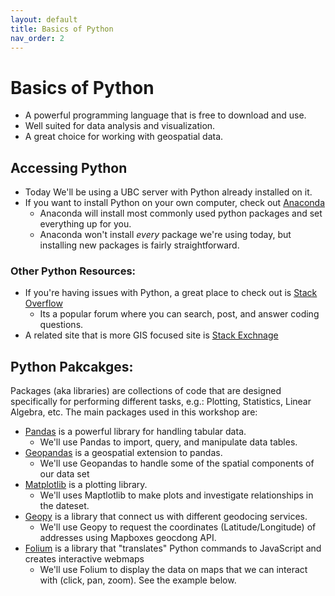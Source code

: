```yaml
---
layout: default
title: Basics of Python
nav_order: 2
---
```


# Basics of Python

* A powerful programming language that is free to download and use.
* Well suited for data analysis and visualization.
* A great choice for working with geospatial data.

## Accessing Python

* Today We'll be using a UBC server with Python already installed on it.
* If you want to install Python on your own computer, check out [Anaconda](https://www.anaconda.com/products/individual)
 	* Anaconda will install most commonly used python packages and set everything up for you.
 	* Anaconda won't install *every* package we're using today, but installing new packages is fairly straightforward.

### Other Python Resources:
* If you're having issues with Python, a great place to check out is [Stack Overflow](https://stackoverflow.com/)
	* Its a popular forum where you can search, post, and answer coding questions.
* A related site that is more GIS focused site is [Stack Exchnage](https://gis.stackexchange.com/)

## Python Pakcakges:

Packages (aka libraries) are collections of code that are designed specifically for performing different tasks, e.g.: Plotting, Statistics, Linear Algebra, etc.  The main packages used in this workshop are:
* [Pandas](https://pandas.pydata.org/docs/) is a powerful library for handling tabular data.
	* We'll use Pandas to import, query, and manipulate data tables.
* [Geopandas](https://geopandas.org/) is a geospatial extension to pandas.
	* We'll use Geopandas to handle some of the spatial components of our data set
* [Matplotlib](https://matplotlib.org/contents.html) is a plotting library.
	*  We'll uses Maptlotlib to make plots and investigate relationships in the dateset.
* [Geopy](https://geopy.readthedocs.io/en/stable/) is a library that connect us with different geodocing services.
	* We'll use Geopy to request the coordinates (Latitude/Longitude) of addresses using Mapboxes geocdong API.
* [Folium](https://python-visualization.github.io/folium/quickstart.html#Getting-Started) is a library that "translates" Python commands to JavaScript and creates interactive webmaps
	* We'll use Folium to display the data on maps that we can interact with (click, pan, zoom).  See the example below.


